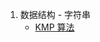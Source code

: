 1. 数据结构 - 字符串
	+ [KMP 算法](https://www.ruanyifeng.com/blog/2013/05/Knuth%E2%80%93Morris%E2%80%93Pratt_algorithm.html)
